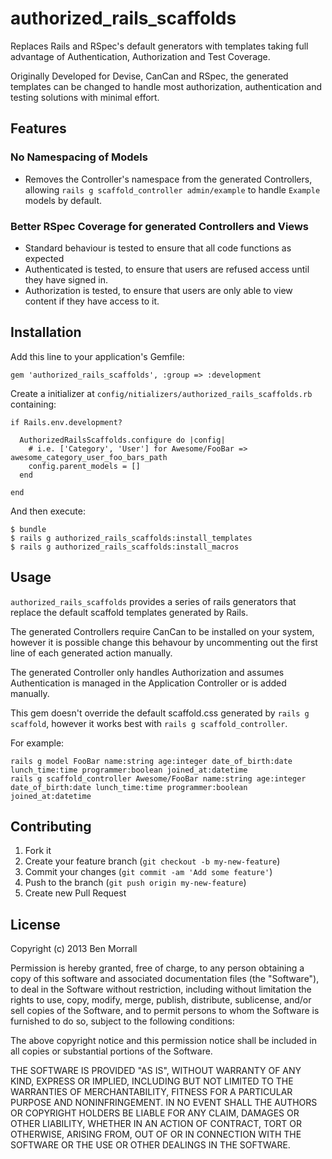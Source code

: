 # authorized_rails_scaffolds

Replaces Rails and RSpec's default generators with templates taking full advantage of Authentication, Authorization and Test Coverage.

Originally Developed for Devise, CanCan and RSpec, the generated templates can be changed to handle most authorization, authentication and testing solutions with minimal effort.

## Features

### No Namespacing of Models

- Removes the Controller's namespace from the generated Controllers, allowing `rails g scaffold_controller admin/example` to handle `Example` models by default.

### Better RSpec Coverage for generated Controllers and Views

- Standard behaviour is tested to ensure that all code functions as expected
- Authenticated is tested, to ensure that users are refused access until they have signed in.
- Authorization is tested, to ensure that users are only able to view content if they have access to it.

## Installation

Add this line to your application's Gemfile:

    gem 'authorized_rails_scaffolds', :group => :development

Create a initializer at `config/nitializers/authorized_rails_scaffolds.rb` containing:

    if Rails.env.development? 
    
      AuthorizedRailsScaffolds.configure do |config|
        # i.e. ['Category', 'User'] for Awesome/FooBar => awesome_category_user_foo_bars_path
        config.parent_models = []
      end
      
    end

And then execute:

    $ bundle
    $ rails g authorized_rails_scaffolds:install_templates
    $ rails g authorized_rails_scaffolds:install_macros

## Usage

`authorized_rails_scaffolds` provides a series of rails generators that replace the default scaffold templates generated by Rails.

The generated Controllers require CanCan to be installed on your system, however it is possible change this behavour by uncommenting out the first line of each generated action manually.

The generated Controller only handles Authorization and assumes Authentication is managed in the Application Controller or is added manually.

This gem doesn't override the default scaffold.css generated by `rails g scaffold`, however it works best with `rails g scaffold_controller`.

For example:

    rails g model FooBar name:string age:integer date_of_birth:date lunch_time:time programmer:boolean joined_at:datetime
    rails g scaffold_controller Awesome/FooBar name:string age:integer date_of_birth:date lunch_time:time programmer:boolean joined_at:datetime

## Contributing

1. Fork it
2. Create your feature branch (`git checkout -b my-new-feature`)
3. Commit your changes (`git commit -am 'Add some feature'`)
4. Push to the branch (`git push origin my-new-feature`)
5. Create new Pull Request

## License

Copyright (c) 2013 Ben Morrall

Permission is hereby granted, free of charge, to any person obtaining
a copy of this software and associated documentation files (the
"Software"), to deal in the Software without restriction, including
without limitation the rights to use, copy, modify, merge, publish,
distribute, sublicense, and/or sell copies of the Software, and to
permit persons to whom the Software is furnished to do so, subject to
the following conditions:

The above copyright notice and this permission notice shall be
included in all copies or substantial portions of the Software.

THE SOFTWARE IS PROVIDED "AS IS", WITHOUT WARRANTY OF ANY KIND,
EXPRESS OR IMPLIED, INCLUDING BUT NOT LIMITED TO THE WARRANTIES OF
MERCHANTABILITY, FITNESS FOR A PARTICULAR PURPOSE AND
NONINFRINGEMENT. IN NO EVENT SHALL THE AUTHORS OR COPYRIGHT HOLDERS BE
LIABLE FOR ANY CLAIM, DAMAGES OR OTHER LIABILITY, WHETHER IN AN ACTION
OF CONTRACT, TORT OR OTHERWISE, ARISING FROM, OUT OF OR IN CONNECTION
WITH THE SOFTWARE OR THE USE OR OTHER DEALINGS IN THE SOFTWARE.
